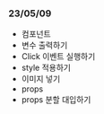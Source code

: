 <h3>23/05/09</h3>
<ul>
<li>컴포넌트</li>
<li>변수 출력하기</li>
<li>Click 이벤트 실행하기</li>
<li>style 적용하기</li>
<li>이미지 넣기</li>
<li>props</li>
<li>props 분할 대입하기</li>
</ul>
